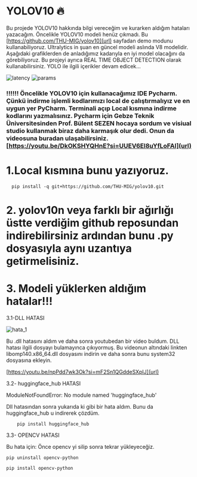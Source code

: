# YOLOV10 🔥
Bu projede YOLOV10 hakkında bilgi vereceğim ve kurarken aldığım hataları yazacağım. Öncelikle YOLOV10 modeli henüz çıkmadı. Bu [https://github.com/THU-MIG/yolov10](url) sayfadan demo modunu kullanabiliyoruz. Ultralytics in şuan en güncel modeli aslında V8 modelidir. Aşağıdaki grafiklerden de anladığımız kadarıyla en iyi model olacağını da görebiliyoruz. Bu projeyi ayrıca REAL TIME OBJECT DETECTION olarak kullanabilirsiniz. YOLO ile ilgili içerikler devam edicek...

![latency](https://github.com/user-attachments/assets/a9d9f0da-375f-46fd-aee5-2c9b30f08025)          ![params](https://github.com/user-attachments/assets/559dfc29-3c8b-4d46-818c-1b99ba9efbeb)

### !!!!!! Öncelikle YOLOV10 için kullanacağımız IDE Pycharm. Çünkü indirme işlemli kodlarımızı local de çalıştırmalıyız ve en uygun yer PyCharm. Terminali açıp Local kısmına indirme kodlarını yazmalısınız. Pycharm için Gebze Teknik Üniversitesinden Prof. Bülent SEZEN hocaya sordum ve visiual studio kullanmak biraz daha karmaşık olur dedi. Onun da videosuna buradan ulaşabilirsiniz. [https://youtu.be/DkOKSHYQHnE?si=UUEV6El8uYfLoFAl](url)

# 1.Local kısmına bunu yazıyoruz.

      pip install -q git+https://github.com/THU-MIG/yolov10.git
    
# 2. yolov10n veya farklı bir ağırlığı üstte verdiğim github reposundan indirebilirsiniz ardından bunu .py dosyasıyla aynı uzantıya getirmelisiniz. 

# 3. Modeli yüklerken aldığım hatalar!!!

3.1-DLL HATASI

![hata_1](https://github.com/user-attachments/assets/cfe46bca-9cca-44c3-9490-51bb240fb0a3)

Bu .dll hatasını aldım ve daha sonra youtubedan bir video buldum. DLL hatası ilgili dosyayı bulamayınca çıkıyormuş. Bu videonun altındaki linkten libomp140.x86_64.dll dosyasını indirin ve daha sonra bunu system32 dosyasına ekleyin.

[https://youtu.be/npPdd7wk3Ok?si=mF2Sn1QGddeSXpIJ](url)

3.2- huggingface_hub HATASI

ModuleNotFoundError: No module named 'huggingface_hub'

Dll hatasından sonra yukarıda ki gibi bir hata aldım. Bunu da huggingface_hub u indirerek çözdüm.

        pip install huggingface_hub



3.3- OPENCV HATASI

Bu hata için: Önce opencv yi silip sonra tekrar yükleyeceğiz.

    pip uninstall opencv-python 
  
    pip install opencv-python

